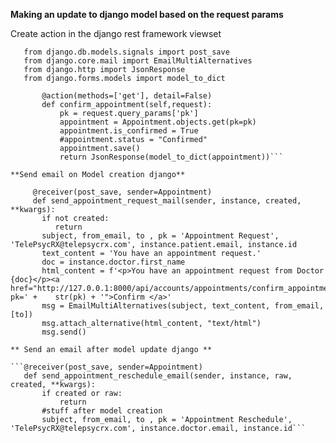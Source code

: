 **Making an update to django model based on the request params**

Create action in the django rest framework viewset
```from django.dispatch import receiver
   from django.db.models.signals import post_save
   from django.core.mail import EmailMultiAlternatives
   from django.http import JsonResponse
   from django.forms.models import model_to_dict

       @action(methods=['get'], detail=False)
       def confirm_appointment(self,request):
           pk = request.query_params['pk']
           appointment = Appointment.objects.get(pk=pk)
           appointment.is_confirmed = True
           #appointment.status = "Confirmed"
           appointment.save()
           return JsonResponse(model_to_dict(appointment))```

**Send email on Model creation django**
     
     @receiver(post_save, sender=Appointment)
     def send_appointment_request_mail(sender, instance, created, **kwargs):
       if not created:
          return
       subject, from_email, to , pk = 'Appointment Request', 'TelePsycRX@telepsycrx.com', instance.patient.email, instance.id
       text_content = 'You have an appointment request.'  
       doc = instance.doctor.first_name
       html_content = f'<p>You have an appointment request from Doctor {doc}</p><a href="http://127.0.0.1:8000/api/accounts/appointments/confirm_appointment/?pk=' +    str(pk) + '">Confirm </a>'
       msg = EmailMultiAlternatives(subject, text_content, from_email, [to])
       msg.attach_alternative(html_content, "text/html")
       msg.send()

** Send an email after model update django **

```@receiver(post_save, sender=Appointment)
   def send_appointment_reschedule_email(sender, instance, raw, created, **kwargs):
       if created or raw:
           return
       #stuff after model creation    
       subject, from_email, to , pk = 'Appointment Reschedule', 'TelePsycRX@telepsycrx.com', instance.doctor.email, instance.id```
